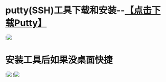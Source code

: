 # putty(SSH)工具下载和安装--<a href="https://www.chiark.greenend.org.uk/~sgtatham/putty/releases/0.74.html">【点击下载Putty】</a>
!<img src="https://github.com/danshui-git/shuoming/blob/master/doc/100TP.png" />
#
#
# 安装工具后如果没桌面快捷
!<img src="https://github.com/danshui-git/shuoming/blob/master/doc/102.png"  />
!<img src="https://github.com/danshui-git/shuoming/blob/master/doc/101.png"  />
